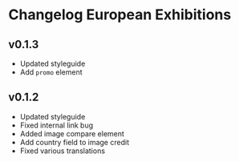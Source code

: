 # Changelog European Exhibitions

## v0.1.3
- Updated styleguide
- Add `promo` element

## v0.1.2
- Updated styleguide
- Fixed internal link bug
- Added image compare element
- Add country field to image credit
- Fixed various translations
